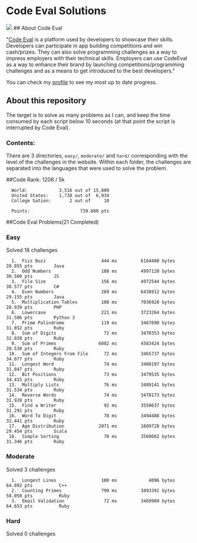 # Code Eval Solutions
<img src="http://tech.co/wp-content/uploads/2012/06/codeEval.jpg"/>
## About Code Eval

"[Code Eval](https://www.codeeval.com) is a platform used by developers to showcase their skills. Developers can participate in app building competitions and win cash/prizes. They can also solve programming challenges as a way to impress employers with their technical skills. Employers can use CodeEval as a way to enhance their brand by launching competitions/programming challenges and as a means to get introduced to the best developers."

You can check my [profile](https://www.codeeval.com/profile/josejlm2/) to see my most up to date progress. 


## About this repository

The target is to solve as many problems as I can, and keep the time
consumed by each script below 10 seconds (at that point the script is
interrupted by Code Eval).

### Contents:

There are 3 directories, `easy/`, `moderate/` and `hard/` corresponding
with the level of the challenges in the website. Within each folder, the 
challenges are separated into the languages that were used to solve the 
problem. 

##Code Rank: 1206 / 5k

      World:            3,516 out of 15,809    
      United States:    1,738 out of  6,934     
      College Sation:       2 out of     10    
      
      Points:                   739.880 pts


##Code Eval Problems(21 Completed)

### Easy

Solved 18 challenges

      1.  Fizz Buzz                     444 ms         6164480 bytes         28.855 pts        Java
      2.  Odd Numbers                   188 ms         4997120 bytes         30.500 pts        JS
      3.  File Size                     156 ms         4972544 bytes         30.577 pts        C#
      4.  Even Numbers                  269 ms         6438912 bytes         29.155 pts        Java
      5.  Multiplication Tables         108 ms         7036928 bytes         28.939 pts        PHP
      6.  Lowercase                     221 ms         3723264 bytes         31.506 pts        Python 3
      7.  Prime Palindrome              119 ms         3467690 bytes         31.852 pts        Ruby
      8.  Sum of Digits                  72 ms         3470353 bytes         32.038 pts        Ruby
      9.  Sum of Primes                6082 ms         4583424 bytes         20.530 pts        Ruby
     10.  Sum of Integers From File      72 ms         3465737 bytes         34.077 pts        Ruby
     11.  Longest Word                   74 ms         3480197 bytes         31.847 pts        Ruby
     12.  Bit Positions                  73 ms         3479535 bytes         34.415 pts        Ruby
     13.  Multiply Lists                 76 ms         3489141 bytes         31.534 pts        Ruby
     14.  Reverse Words                  74 ms         3478173 bytes         31.928 pts        Ruby
     15.  Find a Writer                  92 ms         3550637 bytes         31.291 pts        Ruby
     16.  Word To Digit                  78 ms         3494488 bytes         32.441 pts        Ruby
     17.  Age Distribution             2071 ms         1609728 bytes         29.454 pts        Scala
     18.  Simple Sorting                 78 ms         3560662 bytes         31.346 pts        Ruby
     
     
### Moderate

Solved 3 challenges

      1.  Longest Lines                 100 ms            4096 bytes            64.892 pts          C++
      2.  Counting Primes               799 ms         3493391 bytes            58.050 pts          Ruby
      3.  Email Validation               72 ms         3469909 bytes            64.653 pts          Ruby

### Hard

Solved 0 challenges

